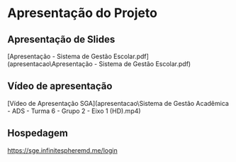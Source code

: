 # Apresentação do Projeto

## Apresentação de Slides

[Apresentação - Sistema de Gestão Escolar.pdf](apresentacao\Apresentação - Sistema de Gestão Escolar.pdf)

## Vídeo de apresentação

[Vídeo de Apresentação SGA](apresentacao\Sistema de Gestão Acadêmica - ADS - Turma 6 - Grupo 2 - Eixo 1 (HD).mp4)

## Hospedagem

https://sge.infinitespheremd.me/login
